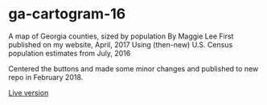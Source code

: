 # ga-cartogram-16
A map of Georgia counties, sized by population
By Maggie Lee
First published on my website, April, 2017
Using (then-new) U.S. Census population estimates from July, 2016


Centered the buttons and made some minor changes and published to new repo in February 2018. 

<a href="https://greencracker.github.io/georgia-county-cartogram/" target="_blank">Live version</a>